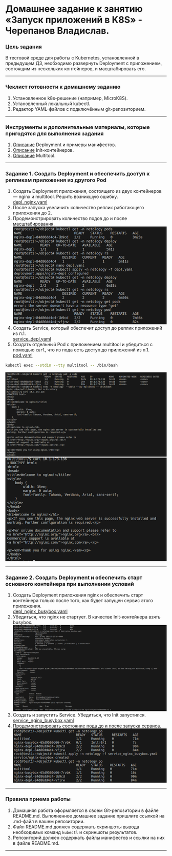 # Домашнее задание к занятию «Запуск приложений в K8S» - Черепанов Владислав.

### Цель задания

В тестовой среде для работы с Kubernetes, установленной в предыдущем ДЗ, необходимо развернуть Deployment с приложением, состоящим из нескольких контейнеров, и масштабировать его.

------

### Чеклист готовности к домашнему заданию

1. Установленное k8s-решение (например, MicroK8S).
2. Установленный локальный kubectl.
3. Редактор YAML-файлов с подключённым git-репозиторием.

------

### Инструменты и дополнительные материалы, которые пригодятся для выполнения задания

1. [Описание](https://kubernetes.io/docs/concepts/workloads/controllers/deployment/) Deployment и примеры манифестов.
2. [Описание](https://kubernetes.io/docs/concepts/workloads/pods/init-containers/) Init-контейнеров.
3. [Описание](https://github.com/wbitt/Network-MultiTool) Multitool.

------

### Задание 1. Создать Deployment и обеспечить доступ к репликам приложения из другого Pod

1. Создать Deployment приложения, состоящего из двух контейнеров — nginx и multitool. Решить возникшую ошибку.  
[depl_nginx.yaml](https://github.com/plusvaldis/kuber-homeworks/blob/main/1.3/object/depl_nginx.yaml "Деплой")  
2. После запуска увеличить количество реплик работающего приложения до 2.  
3. Продемонстрировать количество подов до и после масштабирования.  
![deploy](https://github.com/plusvaldis/kuber-homeworks/blob/main/1.3/img/deploy.png)  
4. Создать Service, который обеспечит доступ до реплик приложений из п.1.  
[service_depl.yaml](https://github.com/plusvaldis/kuber-homeworks/blob/main/1.3/object/service_pod.yaml "Сервис_доступ") 
5. Создать отдельный Pod с приложением multitool и убедиться с помощью `curl`, что из пода есть доступ до приложений из п.1.  
[pod.yaml](https://github.com/plusvaldis/kuber-homeworks/blob/main/1.3/object/pod.yaml "Pod")
```bash
kubectl exec --stdin --tty multitool -- /bin/bash
```  
![curl_1](https://github.com/plusvaldis/kuber-homeworks/blob/main/1.3/img/curl_1.png)  
![curl_2](https://github.com/plusvaldis/kuber-homeworks/blob/main/1.3/img/curl_2.png)  

------

### Задание 2. Создать Deployment и обеспечить старт основного контейнера при выполнении условий

1. Создать Deployment приложения nginx и обеспечить старт контейнера только после того, как будет запущен сервис этого приложения.  
[depl_nginx_busybox.yaml](https://github.com/plusvaldis/kuber-homeworks/blob/main/1.3/object/depl_nginx_busybox.yaml "nginx init service")
2. Убедиться, что nginx не стартует. В качестве Init-контейнера взять busybox.  
![init](https://github.com/plusvaldis/kuber-homeworks/blob/main/1.3/img/init.png)  
3. Создать и запустить Service. Убедиться, что Init запустился.  
[service_nginx_busybox.yaml](https://github.com/plusvaldis/kuber-homeworks/blob/main/1.3/object/service_nginx_busybox.yaml "nginx service start")
4. Продемонстрировать состояние пода до и после запуска сервиса.  
![init](https://github.com/plusvaldis/kuber-homeworks/blob/main/1.3/img/service_init.png) 

------

### Правила приема работы

1. Домашняя работа оформляется в своем Git-репозитории в файле README.md. Выполненное домашнее задание пришлите ссылкой на .md-файл в вашем репозитории.
2. Файл README.md должен содержать скриншоты вывода необходимых команд `kubectl` и скриншоты результатов.
3. Репозиторий должен содержать файлы манифестов и ссылки на них в файле README.md.

------
